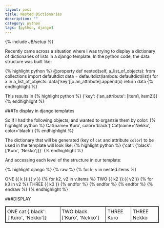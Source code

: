 ```yaml
---
layout: post
title: Nested Dictionaries
description: ""
category: python
tags: [python, django]
---
```

{% include JB/setup %}

Recently came across a situation where I was trying to display a dictionary of dictionaries of lists in a django template.
In the python code, the data structure was built like:

{% highlight python %}
@property
def nested(self, a_list_of_objects):
    from collections import defaultdict
    data = defaultdict(lambda: defaultdict(list))
    for x in a_list_of_objects:
         data['key'][x.an_attribute].append(x)
    return data
{% endhighlight %}

This results in
{% highlight python %}
{'key': {'an_attribute': [item1, item2]}}
{% endhighlight %}

###To display in django templates

So if I had the following objects, and wanted to organzie them by color:
{% highlight python %}
Cat(name='Kuro', color='black')
Cat(name='Nekko', color='black')
{% endhighlight %}

The dictionary that will be generated (key of `cat` and attribute `color`)
to be used in the template will look like:
{% highlight python %}
{'cat': {'black': [<Cat>'Kuro', <Cat>'Nekko']}}`
{% endhighlight %}

And accessing each level of the structure in our template:

{% highlight django %}
{% raw %}
{% for k, v in nested.items %}
  <tr>
    <td>ONE {{ k }}:{{ v }}</td>
      {% for k2, v2 in v.items %}
        <td>TWO {{ k2 }}:{{ v2 }}</td>
        {% for k3 in v2 %}
          <td>THREE {{ k3 }}</td>
        {% endfor %}
      {% endfor %}
  </tr>
{% endfor %}
{% endraw %}
{% endhighlight %}

###DISPLAY

<table style="border:1px solid;">
      <tr>
            <td style="border:1px solid; padding:5px;">ONE cat {'black': ['Kuro', 'Nekko']}</td>
            <td style="border:1px solid; padding:5px;">TWO black ['Kuro', 'Nekko']</td>
            <td style="border:1px solid; padding:5px;">THREE Kuro</td>
            <td style="border:1px solid; padding:5px;">THREE Nekko</td>
      </tr>
</table>
